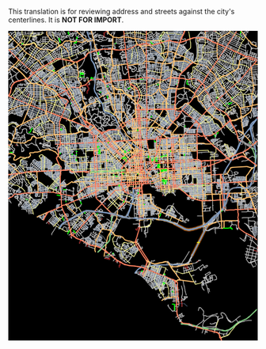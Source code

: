 This translation is for reviewing address and streets against the city's centerlines. It is **NOT FOR IMPORT**.

![graphic of output in JOSM](josm-streets.png)
